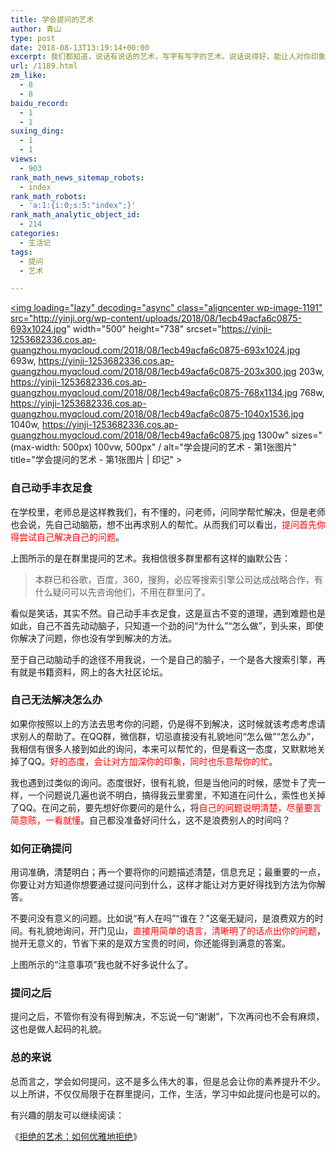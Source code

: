 ```yaml
---
title: 学会提问的艺术
author: 青山
type: post
date: 2018-08-13T13:19:14+00:00
excerpt: 我们都知道，说话有说话的艺术，写字有写字的艺术。说话说得好，能让人对你印象深刻，为你的面试，相亲增色不少。但是，提问的艺术，你了解过吗？如何提问，提问前要做什么，提问之后要做些什么，你都了解吗？
url: /1189.html
zm_like:
  - 8
  - 8
baidu_record:
  - 1
  - 1
suxing_ding:
  - 1
  - 1
views:
  - 903
rank_math_news_sitemap_robots:
  - index
rank_math_robots:
  - 'a:1:{i:0;s:5:"index";}'
rank_math_analytic_object_id:
  - 214
categories:
  - 生活记
tags:
  - 提问
  - 艺术

---
```

<a href="http://yinji.org/wp-content/uploads/2018/08/1ecb49acfa6c0875.jpg" loading="lazy" rel="sponsored" data-fancybox="gallery"><img loading="lazy" decoding="async" class="aligncenter wp-image-1191" src="http://yinji.org/wp-content/uploads/2018/08/1ecb49acfa6c0875-693x1024.jpg" width="500" height="738" srcset="https://yinji-1253682336.cos.ap-guangzhou.myqcloud.com/2018/08/1ecb49acfa6c0875-693x1024.jpg 693w, https://yinji-1253682336.cos.ap-guangzhou.myqcloud.com/2018/08/1ecb49acfa6c0875-203x300.jpg 203w, https://yinji-1253682336.cos.ap-guangzhou.myqcloud.com/2018/08/1ecb49acfa6c0875-768x1134.jpg 768w, https://yinji-1253682336.cos.ap-guangzhou.myqcloud.com/2018/08/1ecb49acfa6c0875-1040x1536.jpg 1040w, https://yinji-1253682336.cos.ap-guangzhou.myqcloud.com/2018/08/1ecb49acfa6c0875.jpg 1300w" sizes="(max-width: 500px) 100vw, 500px" / alt="学会提问的艺术 - 第1张图片" title="学会提问的艺术 - 第1张图片 | 印记" ></a>

### 自己动手丰衣足食

在学校里，老师总是这样教我们，有不懂的，问老师，问同学帮忙解决，但是老师也会说，先自己动脑筋，想不出再求别人的帮忙。从而我们可以看出，<span style="color: #ff0000;">提问首先你得尝试自己解决自己的问题</span>。

上图所示的是在群里提问的艺术。我相信很多群里都有这样的幽默公告：

<blockquote id="sc_xuk">
  <p>
    本群已和谷歌，百度，360，搜狗，必应等搜索引擎公司达成战略合作，有什么疑问可以先咨询他们，不用在群里问了。
  </p>
</blockquote>

看似是笑话，其实不然。自己动手丰衣足食，这是亘古不变的道理，遇到难题也是如此，自己不首先动动脑子，只知道一个劲的问“为什么”“怎么做”，到头来，即使你解决了问题，你也没有学到解决的方法。

至于自己动脑动手的途径不用我说，一个是自己的脑子，一个是各大搜索引擎，再有就是书籍资料，网上的各大社区论坛。

### 自己无法解决怎么办

如果你按照以上的方法去思考你的问题，仍是得不到解决，这时候就该考虑考虑请求别人的帮助了。在QQ群，微信群，切忌直接没有礼貌地问“怎么做”“怎么办”，我相信有很多人接到如此的询问，本来可以帮忙的，但是看这一态度，又默默地关掉了QQ。<span style="color: #ff0000;">好的态度，会让对方加深你的印象，同时也乐意帮你的忙</span>。

我也遇到过类似的询问。态度很好，很有礼貌，但是当他问的时候，感觉卡了壳一样，一个问题说几遍也说不明白，搞得我云里雾里，不知道在问什么，索性也关掉了QQ。在问之前，要先想好你要问的是什么，将<span style="color: #ff0000;">自己的问题说明清楚，尽量要言简意赅，一看就懂</span>。自己都没准备好问什么，这不是浪费别人的时间吗？

### 如何正确提问

用词准确，清楚明白；再一个要将你的问题描述清楚，信息充足；最重要的一点，你要让对方知道你想要通过提问问到什么，这样才能让对方更好得找到方法为你解答。

不要问没有意义的问题。比如说“有人在吗”“谁在？”这毫无疑问，是浪费双方的时间。有礼貌地询问，开门见山，<span style="color: #ff0000;">直接用简单的语言，清晰明了的话点出你的问题</span>，抛开无意义的，节省下来的是双方宝贵的时间，你还能得到满意的答案。

上图所示的“注意事项”我也就不好多说什么了。

### 提问之后

提问之后，不管你有没有得到解决，不忘说一句“谢谢”，下次再问也不会有麻烦，这也是做人起码的礼貌。

### 总的来说

总而言之，学会如何提问，这不是多么伟大的事，但是总会让你的素养提升不少。以上所讲，不仅仅局限于在群里提问，工作，生活，学习中如此提问也是可以的。

有兴趣的朋友可以继续阅读：

《[<span style="text-indent: 2em;">拒绝的艺术：如何优雅地拒绝</span>][1]》

 [1]: http://yinji.org/1231.html